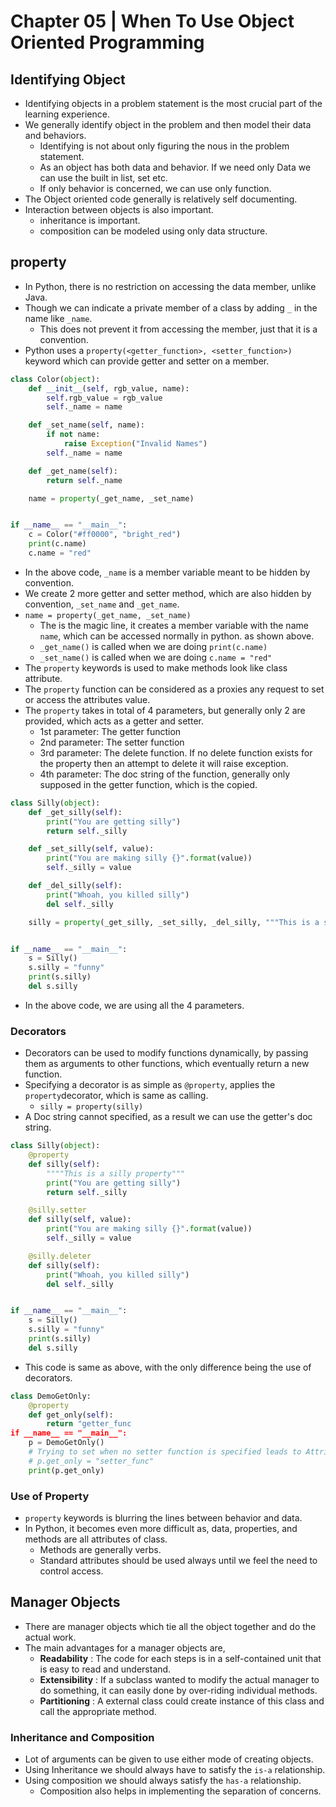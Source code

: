 # Chapter 05 | When To Use Object Oriented Programming #

## Identifying Object ##

* Identifying objects in a problem statement is the most crucial part of the learning experience.
* We generally identify object in the problem and then model their data and behaviors.
    - Identifying is not about only figuring the nous in the problem statement.
    - As an object has both data and behavior. If we need only Data we can use the built in list, set etc.
    - If only behavior is concerned, we can use only function.
* The Object oriented code generally is relatively self documenting.
* Interaction between objects is also important.
    - inheritance is important.
    - composition can be modeled using only data structure.


## property ##
* In Python, there is no restriction on accessing the data member, unlike Java.
* Though we can indicate a private member of a class by adding `_` in the name like `_name`.
    - This does not prevent it from accessing the member, just that it is a convention.
* Python uses a `property(<getter_function>, <setter_function>)` keyword which can provide getter and setter on a member.

```python
class Color(object):
    def __init__(self, rgb_value, name):
        self.rgb_value = rgb_value
        self._name = name

    def _set_name(self, name):
        if not name:
            raise Exception("Invalid Names")
        self._name = name

    def _get_name(self):
        return self._name

    name = property(_get_name, _set_name)


if __name__ == "__main__":
    c = Color("#ff0000", "bright_red")
    print(c.name)
    c.name = "red"
```
* In the above code, `_name` is a member variable meant to be hidden by convention.
* We create 2 more getter and setter method, which are also hidden by convention, `_set_name` and `_get_name`.
* `name = property(_get_name, _set_name)`
    - The is the magic line, it creates a member variable with the name `name`, which can be accessed normally in python. as shown above.
    - `_get_name()` is called when we are doing `print(c.name)`
    - `_set_name()` is called when we are doing `c.name = "red"`
* The `property` keywords is used to make methods look like class attribute.
* The `property` function can be considered as a proxies any request to set or access the attributes value.
* The `property` takes in total of 4 parameters, but generally only 2 are provided, which acts as a getter and setter.
    - 1st parameter: The getter function
    - 2nd parameter: The setter function
    - 3rd parameter: The delete function. If no delete function exists for the property then an attempt to delete it will raise exception.
    - 4th parameter: The doc string of the function, generally only supposed in the getter function, which is the copied.

```python
class Silly(object):
    def _get_silly(self):
        print("You are getting silly")
        return self._silly

    def _set_silly(self, value):
        print("You are making silly {}".format(value))
        self._silly = value

    def _del_silly(self):
        print("Whoah, you killed silly")
        del self._silly

    silly = property(_get_silly, _set_silly, _del_silly, """This is a silly property""")


if __name__ == "__main__":
    s = Silly()
    s.silly = "funny"
    print(s.silly)
    del s.silly
```
* In the above code, we are using all the 4 parameters.


### Decorators ###
* Decorators can be used to modify functions dynamically, by passing them as arguments to other functions, which eventually return a new function.
* Specifying a decorator is as simple as `@property`, applies the `property`decorator, which is same as calling.
    - `silly = property(silly)`
* A Doc string cannot specified, as a result we can use the getter's doc string.

```python
class Silly(object):
    @property
    def silly(self):
        """"This is a silly property"""
        print("You are getting silly")
        return self._silly

    @silly.setter
    def silly(self, value):
        print("You are making silly {}".format(value))
        self._silly = value

    @silly.deleter
    def silly(self):
        print("Whoah, you killed silly")
        del self._silly


if __name__ == "__main__":
    s = Silly()
    s.silly = "funny"
    print(s.silly)
    del s.silly
```

* This code is same as above, with the only difference being the use of decorators.


```python
class DemoGetOnly:
    @property
    def get_only(self):
        return "getter_func
if __name__ == "__main__":
    p = DemoGetOnly()
    # Trying to set when no setter function is specified leads to AttributeError
    # p.get_only = "setter_func"
    print(p.get_only)
```



### Use of Property ###
* `property` keywords is blurring the lines between behavior and data.
* In Python, it becomes even more difficult as, data, properties, and methods are all attributes of class.
    - Methods are generally verbs.
    - Standard attributes should be used always until we feel the need to control access.


## Manager Objects ##
* There are manager objects which tie all the object together and do the actual work.
* The main advantages for a manager objects are, 
    - **Readability** : The code for each steps is in a self-contained unit that is easy to read and understand.
    - **Extensibility** : If a subclass wanted to modify the actual manager to do something, it can easily done by over-riding individual methods.
    - **Partitioning** : A external class could create instance of this class and call the appropriate method.

### Inheritance and Composition ###
* Lot of arguments can be given to use either mode of creating objects.
* Using Inheritance we should always have to satisfy the `is-a` relationship.
* Using composition we should always satisfy the `has-a` relationship.
    - Composition also helps in implementing the separation of concerns.
